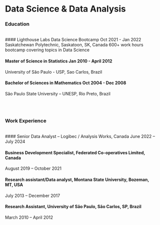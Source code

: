 # Data Science & Data Analysis
### Education
<br/>
#### Lighthouse Labs Data Science Bootcamp Oct 2021 - Jan 2022
Saskatchewan Polytechnic, Saskatoon, SK, Canada
600+ work hours bootcamp covering topics in Data Science

#### Master of Science in Statistics Jan 2010 - April 2012
University of São Paulo - USP, Sao Carlos, Brazil

#### Bachelor of Sciences in Mathematics Oct 2004 - Dec 2008
São Paulo State University – UNESP, Rio Preto, Brazil

<br/><br/>

### Work Experience
<br/>
#### Senior Data Analyst – Logibec / Analysis Works, Canada
June 2022 – July 2024

#### Business Development Specialist, Federated Co-operatives Limited, Canada 
August 2019 – October 2021

#### Research assistant/Data analyst, Montana State University, Bozeman, MT, USA
July 2013 – December 2017

#### Research Assistant, University of São Paulo, São Carlos, SP, Brazil
March 2010 – April 2012
